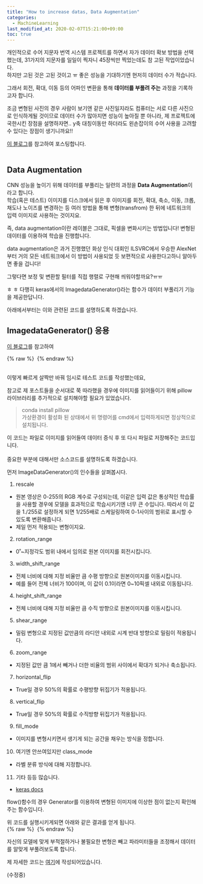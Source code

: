 ```yaml
---
title: "How to increase datas, Data Augmentation"
categories: 
  - MachineLearning
last_modified_at: 2020-02-07T15:21:00+09:00
toc: true
---
```


개인적으로 수어 지문자 번역 시스템 프로젝트를 하면서 자가 데이터 확보 방법을 선택했는데, 31가지의 지문자를 일일이 찍자니 45장씩만 찍었는데도 참 고된 작업이었습니다.<br/>
하지만 고된 것은 고된 것이고 ㅠ 좋은 성능을 기대하기엔 현저히 데이터 수가 적습니다.<br/>

그래서 회전, 확대, 이동 등의 어파인 변환을 통해 **데이터를 부풀려 주는** 과정을 기록하고자 합니다.<br/>

조금 변형된 사진의 경우 사람이 보기엔 같은 사진일지라도 컴퓨터는 서로 다른 사진으로 인식하게될 것이므로 데이터 수가 많아지면 성능이 높아질 뿐 아니라, 제 프로젝트에 국한시킨 장점을 설명하자면.. y축 대칭이동만 하더라도 왼손잡이의 수어 사용을 고려할 수 있다는 장점이 생기니까요!!<br/>

[이 블로그](https://nmhkahn.github.io/CNN-Practice)를 참고하여 포스팅합니다.<br/><br/>

Data Augmentation
------
CNN 성능을 높이기 위해 데이터를 부풀리는 일련의 과정을 **Data Augmentation**이라고 합니다.<br/>
학습(혹은 테스트) 이미지를 디스크에서 읽은 후 이미지를 회전, 확대, 축소, 이동, 크롭, 채도나 노이즈를 변경하는 등 여러 방법을 통해 변형(transfrom) 한 뒤에 네트워크의 입력 이미지로 사용하는 것이지요.<br/>

즉, data augmentation이란 레이블은 그대로, 픽셀을 변화시키는 방법입니다! 변형된 데이터를 이용하여 학습을 진행합니다.<br/>

data augmentation은 과거 진행했던 화상 인식 대회인 ILSVRC에서 우승한 AlexNet 부터 거의 모든 네트워크에서 이 방법이 사용되었 듯 보편적으로 사용한다고하니 알아두면 좋을 겁니다!<br/>

그렇다면 보정 및 변환할 필터를 직접 행렬로 구현해 씌워야할까요?ㅠㅠ<br/>

ㅎ ㅎ 다행히 keras에서의 ImagedataGenerator()라는 함수가 데이터 부풀리기 기능을 제공한답니다.<br/>

아래에서부터는 이와 관련된 코드를 설명하도록 하겠습니다.<br/>

ImagedataGenerator() 응용
------

[이 블로그](https://tykimos.github.io/2017/06/10/CNN_Data_Augmentation/)를 참고하여 <br/>

{% raw %} <img src="https://ohjinjin.github.io/assets/images/20200206augmentation/capture1.JPG" alt=""> {% endraw %}

<br/>이렇게 빠르게 살짝만 바꿔 임시로 테스트 코드를 작성했는데요,<br/>

참고로 제 포스트들을 순서대로 쭉 따라했을 경우에 이미지를 읽어들이기 위해 pillow 라이브러리를 추가적으로 설치해야할 필요가 있었습니다.<br/>
> conda install pillow<br/>
가상환경이 활성화 된 상태에서 위 명령어를 cmd에서 입력하게되면 정상적으로 설치됩니다.<br/>

이 코드는 파일로 이미지를 읽어들여 데이터 증식 후 또 다시 파일로 저장해주는 코드입니다.<br/><br/>
중요한 부분에 대해서만 소스코드를 설명하도록 하겠습니다.<br/>

먼저 ImageDataGenerator()의 인수들을 살펴봅시다.<br/>
1. rescale<br/>
- 원본 영상은 0-255의 RGB 계수로 구성되는데, 이같은 입력 값은 통상적인 학습률을 사용할 경우에 모델을 효과적으로 학습시키기엔 너무 큰 수입니다. 따라서 이 값을 1./255로 설정하게 되면 1/255배로 스케일링하여 0-1사이의 범위로 표시할 수 있도록 변환해줍니다.<br/>
- 제일 먼저 적용되는 변형이지요.<br/>
2. rotation_range<br/>
- 0˚~지정각도 범위 내에서 임의로 원본 이미지를 회전시킵니다.<br/>
3. width_shift_range<br/>
- 전체 너비에 대해 지정 비율만 큼 수평 방향으로 원본이미지를 이동시킵니다.<br/>
- 예를 들어 전체 너비가 100이며, 이 값이 0.1이라면 0~10픽셀 내외로 이동됩니다.<br/>
4. height_shift_range<br/>
- 전체 너비에 대해 지정 비율만 큼 수직 방향으로 원본이미지를 이동시킵니다.<br/>
5. shear_range<br/>
- 밀림 변형으로 지정된 값만큼의 라디안 내외로 시계 반대 방향으로 밀림이 적용됩니다.<br/>
6. zoom_range<br/>
- 지정된 값만 큼 1에서 빼거나 더한 비율의 범위 사이에서 확대가 되거나 축소됩니다.<br/>
7. horizontal_flip<br/>
- True일 경우 50%의 확률로 수평방향 뒤집기가 적용됩니다.<br/>
8. vertical_flip<br/>
- True일 경우 50%의 확률로 수직방향 뒤집기가 적용됩니다.<br/>
9. fill_mode<br/>
- 이미지를 변형시키면서 생기게 되는 공간을 채우는 방식을 정합니다.<br/>
10. 여기엔 안쓰여있지만 class_mode<br/>
- 라벨 분류 방식에 대해 지정합니다.<br/>
11. 기타 등등 많습니다.<br/>
- [keras docs](https://keras.io/preprocessing/image/)

flow()함수의 경우 Generator를 이용하여 변형된 이미지에 이상한 점이 없는지 확인해주는 함수입니다.<br/>

위 코드를 실행시키게되면 아래와 같은 결과를 얻게 됩니다.<br/>
{% raw %} <img src="https://ohjinjin.github.io/assets/images/20200206augmentation/capture2.JPG" alt=""> {% endraw %}

자신의 모델에 맞게 부적절하거나 불필요한 변형은 빼고 파라미터들을 조정해서 데이터를 알맞게 부풀려보도록 합니다.<br/>

제 자세한 코드는 [여기](https://github.com/DSC-SCH/sign_language_translator/blob/master/Image%20Augmentation.ipynb)에 작성되어있습니다.<br/>


(수정중)